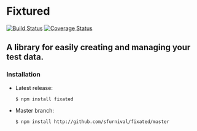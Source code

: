 # Fixtured

[![Build Status](https://travis-ci.org/sfurnival/fixtured.svg?branch=master)](https://travis-ci.org/sfurnival/fixtured)
[![Coverage Status](https://coveralls.io/repos/github/sfurnival/fixtured/badge.svg?branch=master)](https://coveralls.io/github/sfurnival/fixtured?branch=master)

## A library for easily creating and managing your test data.

### Installation

  - Latest release:

        $ npm install fixated

  - Master branch:

        $ npm install http://github.com/sfurnival/fixated/master

